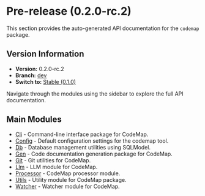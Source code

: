 # Pre-release (0.2.0-rc.2)

This section provides the auto-generated API documentation for the `codemap` package.

## Version Information
- **Version:** 0.2.0-rc.2
- **Branch:** [dev](https://github.com/SarthakMishra/codemap/blob/dev/src/codemap)
- **Switch to:** [Stable (0.1.0)](../stable/index.md)

Navigate through the modules using the sidebar to explore the full API documentation.

## Main Modules

- [Cli](cli/index.md) - Command-line interface package for CodeMap.
- [Config](config.md) - Default configuration settings for the codemap tool.
- [Db](db/index.md) - Database management utilities using SQLModel.
- [Gen](gen/index.md) - Code documentation generation package for CodeMap.
- [Git](git/index.md) - Git utilities for CodeMap.
- [Llm](llm/index.md) - LLM module for CodeMap.
- [Processor](processor/index.md) - CodeMap processor module.
- [Utils](utils/index.md) - Utility module for CodeMap package.
- [Watcher](watcher/index.md) - Watcher module for CodeMap.

